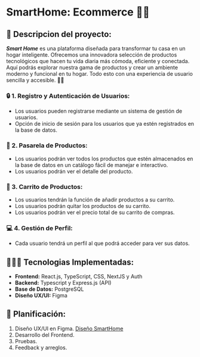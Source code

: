 # SmartHome: Ecommerce 🏡📱

## 📝 Descripcion del proyecto:
***Smart Home*** es una plataforma diseñada para transformar tu casa en un hogar inteligente. Ofrecemos una innovadora selección de productos tecnológicos que hacen tu vida diaria más cómoda, eficiente y conectada. Aquí podrás explorar nuestra gama de productos y crear un ambiente moderno y funcional en tu hogar. Todo esto con una experiencia de usuario sencilla y accesible. 🚀✨

### 🔒 1. Registro y Autenticación de Usuarios:
- Los usuarios pueden registrarse mediante un sistema de gestión de usuarios.
- Opción de inicio de sesión para los usuarios que ya estén registrados en la base de datos.

### 🔎 2. Pasarela de Productos:
- Los usuarios podrán ver todos los productos que estén almacenados en la base de datos en un catálogo fácil de manejar e interactivo.
- Los usuarios podrán ver el detalle del producto.

### 🛒 3. Carrito de Productos:
- Los usuarios tendrán la función de añadir productos a su carrito.
- Los usuarios podrán quitar los productos de su carrito.
- Los usuarios podrán ver el precio total de su carrito de compras.

### 💻 4. Gestión de Perfil: 
- Cada usuario tendrá un perfil al que podrá acceder para ver sus datos.

## 👨🏽‍💻 Tecnologias Implementadas: 
- **Frontend:** React.js, TypeScript, CSS, NextJS y Auth 
- **Backend:** Typescript y Express.js (API)
- **Base de Datos:** PostgreSQL
- **Diseño UX/UI:** Figma

## 🚀 Planificación:
1. Diseño UX/UI en Figma. [Diseño SmartHome](https://www.figma.com/design/bhecGE9gYmjlmUC8x6Y0Jv/SmartHome?m=auto&t=Aw80CQ8CZJ2pobjA-6)
2. Desarrollo del Frontend.
3. Pruebas.
4. Feedback y arreglos.